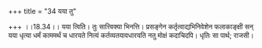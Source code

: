 +++
title = "34 यया तु"

+++
।।18.34।। यया त्विति। तुः सात्त्विक्या भिनत्ति। प्रसङ्गेन
कर्तृत्वाद्यभिनिवेशेन फलाकाङ्क्षी सन् यया धृत्या धर्मं काममर्थं च धारयते
नित्यं कर्तव्यतयावधारयति नतु मोक्षं कदाचिदपि। धृतिः सा पार्थ; राजसी।
